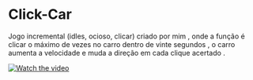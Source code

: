 # Click-Car

Jogo incremental (idles, ocioso, clicar)  criado por mim , onde a função é clicar o máximo de vezes no carro dentro de vinte segundos , o carro aumenta  a velocidade e muda a direção em cada clique acertado .



[![Watch the video](https://img.youtube.com/vi/T-D1KVIuvjA/clickCarGif.gif)](https://https://youtu.be/dbNWP6TtQo0) 
 
